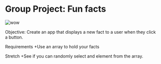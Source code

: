 # Group Project: Fun facts

![wow](http://i.giphy.com/vCcWbAAI9iskU.gif)

Objective:  Create an app that displays a new fact to a user when they click a button.

Requirements
+Use an array to hold your facts

Stretch
+See if you can randomly select and element from the array.  


